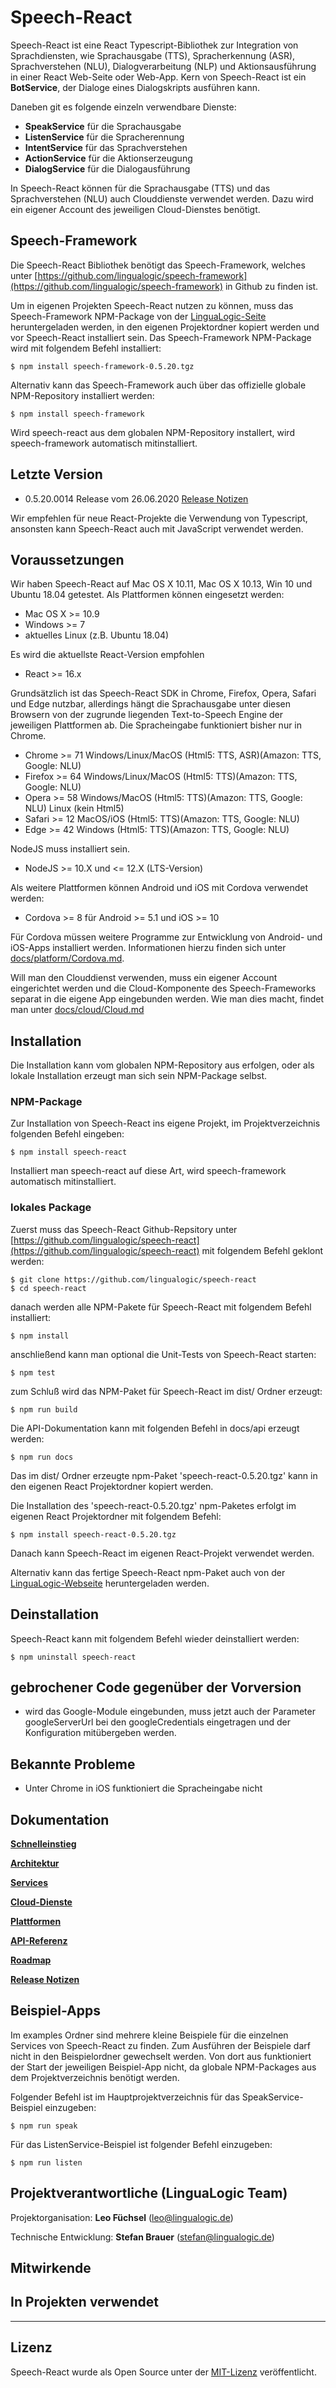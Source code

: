 # Speech-React

Speech-React ist eine React Typescript-Bibliothek zur Integration von Sprachdiensten, wie Sprachausgabe (TTS), Spracherkennung (ASR), Sprachverstehen (NLU), Dialogverarbeitung (NLP) und Aktionsausführung in einer React Web-Seite oder Web-App. Kern von Speech-React ist ein **BotService**, der Dialoge eines Dialogskripts ausführen kann.

Daneben git es folgende einzeln verwendbare Dienste:

* **SpeakService** für die Sprachausgabe
* **ListenService** für die Spracherennung
* **IntentService** für das Sprachverstehen
* **ActionService** für die Aktionserzeugung
* **DialogService** für die Dialogausführung


In Speech-React können für die Sprachausgabe (TTS) und das Sprachverstehen (NLU) auch Clouddienste verwendet werden. Dazu wird ein eigener Account des jeweiligen Cloud-Dienstes benötigt.


## Speech-Framework

Die Speech-React Bibliothek benötigt das Speech-Framework, welches unter [https://github.com/lingualogic/speech-framework](https://github.com/lingualogic/speech-framework) in Github zu finden ist.

Um in eigenen Projekten Speech-React nutzen zu können, muss das Speech-Framework NPM-Package von der [LinguaLogic-Seite](https://lingualogic.de) heruntergeladen werden, in den eigenen Projektordner kopiert werden und vor Speech-React installiert sein. Das Speech-Framework NPM-Package wird mit folgendem Befehl installiert:

    $ npm install speech-framework-0.5.20.tgz

Alternativ kann das Speech-Framework auch über das offizielle globale NPM-Repository installiert werden:

    $ npm install speech-framework

Wird speech-react aus dem globalen NPM-Repository installert, wird speech-framework automatisch mitinstalliert.


## Letzte Version

* 0.5.20.0014 Release vom 26.06.2020 [Release Notizen](./CHANGELOG.md)

Wir empfehlen für neue React-Projekte die Verwendung von Typescript, ansonsten kann Speech-React auch mit JavaScript verwendet werden.


## Voraussetzungen

Wir haben Speech-React auf Mac OS X 10.11, Mac OS X 10.13, Win 10 und Ubuntu 18.04 getestet. Als Plattformen können eingesetzt werden:

* Mac OS X >= 10.9
* Windows >= 7
* aktuelles Linux (z.B. Ubuntu 18.04)

Es wird die aktuellste React-Version empfohlen

* React >= 16.x


Grundsätzlich ist das Speech-React SDK in Chrome, Firefox, Opera, Safari und Edge nutzbar, allerdings hängt die Sprachausgabe unter diesen Browsern von der zugrunde liegenden Text-to-Speech Engine der jeweiligen Plattformen ab. Die Spracheingabe funktioniert bisher nur in Chrome.

* Chrome >= 71   Windows/Linux/MacOS (Html5: TTS, ASR)(Amazon: TTS, Google: NLU)
* Firefox >= 64  Windows/Linux/MacOS (Html5: TTS)(Amazon: TTS, Google: NLU)
* Opera >= 58    Windows/MacOS (Html5: TTS)(Amazon: TTS, Google: NLU) Linux (kein Html5)
* Safari >= 12   MacOS/iOS (Html5: TTS)(Amazon: TTS, Google: NLU)
* Edge >= 42     Windows (Html5: TTS)(Amazon: TTS, Google: NLU)


NodeJS muss installiert sein.

* NodeJS >= 10.X und <= 12.X (LTS-Version)

Als weitere Plattformen können Android und iOS mit Cordova verwendet werden:

* Cordova >= 8 für Android  >= 5.1 und iOS >= 10

Für Cordova müssen weitere Programme zur Entwicklung von Android- und iOS-Apps installiert werden.
Informationen hierzu finden sich unter [docs/platform/Cordova.md](./docs/platform/Cordova.md).

Will man den Clouddienst verwenden, muss ein eigener Account eingerichtet werden und die Cloud-Komponente des Speech-Frameworks separat in die eigene App eingebunden werden. Wie man dies macht, findet man unter [docs/cloud/Cloud.md](./docs/cloud/Cloud.md)


## Installation

Die Installation kann vom globalen NPM-Repository aus erfolgen, oder als lokale Installation erzeugt man sich sein NPM-Package selbst.

### NPM-Package

Zur Installation von Speech-React ins eigene Projekt, im Projektverzeichnis folgenden Befehl eingeben:

    $ npm install speech-react

Installiert man speech-react auf diese Art, wird speech-framework automatisch mitinstalliert.

### lokales Package

Zuerst muss das Speech-React Github-Repsitory unter [https://github.com/lingualogic/speech-react](https://github.com/lingualogic/speech-react) mit folgendem Befehl geklont werden:

    $ git clone https://github.com/lingualogic/speech-react
    $ cd speech-react

danach werden alle NPM-Pakete für Speech-React mit folgendem Befehl installiert:

    $ npm install

anschließend kann man optional die Unit-Tests von Speech-React starten:

    $ npm test

zum Schluß wird das NPM-Paket für Speech-React im dist/ Ordner erzeugt:

    $ npm run build

Die API-Dokumentation kann mit folgenden Befehl in docs/api erzeugt werden:

    $ npm run docs

Das im dist/ Ordner erzeugte npm-Paket 'speech-react-0.5.20.tgz' kann in den eigenen React Projektordner kopiert werden.

Die Installation des 'speech-react-0.5.20.tgz' npm-Paketes erfolgt im eigenen React Projektordner mit folgendem Befehl:

    $ npm install speech-react-0.5.20.tgz

Danach kann Speech-React im eigenen React-Projekt verwendet werden.

Alternativ kann das fertige Speech-React npm-Paket auch von der [LinguaLogic-Webseite](https://lingualogic.de) heruntergeladen werden.


## Deinstallation

Speech-React kann mit folgendem Befehl wieder deinstalliert werden:

    $ npm uninstall speech-react


## gebrochener Code gegenüber der Vorversion

* wird das Google-Module eingebunden, muss jetzt auch der Parameter googleServerUrl bei den googleCredentials eingetragen und der Konfiguration mitübergeben werden.


## Bekannte Probleme

* Unter Chrome in iOS funktioniert die Spracheingabe nicht


## Dokumentation

[**Schnelleinstieg**](./docs/quickstart/README.md)

[**Architektur**](./docs/design/Design.md)

[**Services**](./docs/service/Service.md)

[**Cloud-Dienste**](./docs/cloud/Cloud.md)

[**Plattformen**](./docs/platform/README.md)

[**API-Referenz**](https://lingualogic.de/speech-react/docs/latest/api)

[**Roadmap**](./docs/roadmap/README.md)

[**Release Notizen**](./CHANGELOG.md)


## Beispiel-Apps

Im examples Ordner sind mehrere kleine Beispiele für die einzelnen Services von Speech-React zu finden.
Zum Ausführen der Beispiele darf nicht in den Beispielordner gewechselt werden. Von dort aus funktioniert
der Start der jeweiligen Beispiel-App nicht, da globale NPM-Packages aus dem Projektverzeichnis benötigt werden.

Folgender Befehl ist im Hauptprojektverzeichnis für das SpeakService-Beispiel einzugeben:

    $ npm run speak

Für das ListenService-Beispiel ist folgender Befehl einzugeben:

    $ npm run listen


## Projektverantwortliche (LinguaLogic Team)

Projektorganisation: **Leo Füchsel** (leo@lingualogic.de)

Technische Entwicklung: **Stefan Brauer** (stefan@lingualogic.de)


## Mitwirkende


## In Projekten verwendet


-------------------

## Lizenz

Speech-React wurde als Open Source unter der [MIT-Lizenz](./docs/LICENSE.md) veröffentlicht.
